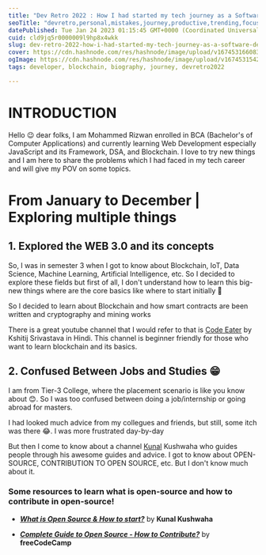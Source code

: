 ```yaml
---
title: "Dev Retro 2022 : How I had started my tech journey as a Software Developer? and 10 Things on which i am currently focused !"
seoTitle: "devretro,personal,mistakes,journey,productive,trending,focusing"
datePublished: Tue Jan 24 2023 01:15:45 GMT+0000 (Coordinated Universal Time)
cuid: cld9jq5r0000009l9hp8x4wkk
slug: dev-retro-2022-how-i-had-started-my-tech-journey-as-a-software-developer-and-10-things-on-which-i-am-currently-focused
cover: https://cdn.hashnode.com/res/hashnode/image/upload/v1674531660831/b42e1c42-6556-4642-97a9-42da47f46090.jpeg
ogImage: https://cdn.hashnode.com/res/hashnode/image/upload/v1674531542919/158230bb-f5db-4903-ab06-1b5d081d3e12.jpeg
tags: developer, blockchain, biography, journey, devretro2022

---
```


# INTRODUCTION

Hello 😉 dear folks, I am Mohammed Rizwan enrolled in BCA (Bachelor's of Computer Applications) and currently learning Web Development especially JavaScript and its Framework, DSA, and Blockchain. I love to try new things and I am here to share the problems which I had faced in my tech career and will give my POV on some topics.

# From January to December | Exploring multiple things

## 1\. Explored the WEB 3.0 and its concepts

So, I was in semester 3 when I got to know about Blockchain, IoT, Data Science, Machine Learning, Artificial Intelligence, etc. So I decided to explore these fields but first of all, I don't understand how to learn this big-new things where are the core basics like where to start initially 🤔

So I decided to learn about Blockchain and how smart contracts are been written and cryptography and mining works

There is a great youtube channel that I would refer to that is [Code Eater](https://www.youtube.com/channel/UCkSQ_IQHqzygX0gGr7-SRwg) by Kshitij Srivastava in Hindi. This channel is beginner friendly for those who want to learn blockchain and its basics.

## 2\. Confused Between Jobs and Studies 😁

I am from Tier-3 College, where the placement scenario is like you know about 😊. So I was too confused between doing a job/internship or going abroad for masters.

I had looked much advice from my collegues and friends, but still, some itch was there 😂. I was more frustrated day-by-day

But then I come to know about a channel [Kunal](https://www.youtube.com/c/kunalkushwaha) Kushwaha who guides people through his awesome guides and advice. I got to know about OPEN-SOURCE, CONTRIBUTION TO OPEN SOURCE, etc. But I don't know much about it.

### Some resources to learn what is open-source and how to contribute in open-source!

* [***What is Open Source & How to start?***](https://www.youtube.com/watch?v=msyGybzCKRs) by **Kunal Kushwaha**
    
* [***Complete Guide to Open Source - How to Contribute?***](https://www.youtube.com/watch?v=yzeVMecydCE) by **freeCodeCamp**